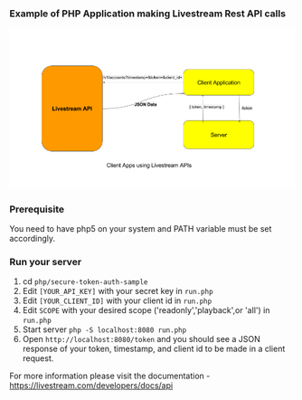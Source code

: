 ### Example of PHP Application making Livestream Rest API calls

![Flow](flow.png)

### Prerequisite

You need to have php5 on your system and PATH variable must be set accordingly.

### Run your server

1. cd `php/secure-token-auth-sample`
2. Edit `[YOUR_API_KEY]` with your secret key in `run.php`
3. Edit `[YOUR_CLIENT_ID]` with your client id in `run.php`
4. Edit `SCOPE` with your desired scope ('readonly','playback',or 'all') in `run.php`
5. Start server `php -S localhost:8080 run.php`
6. Open `http://localhost:8080/token` and you should see a JSON response of your token, timestamp, and client id to be made in a client request. 

For more information please visit the documentation - https://livestream.com/developers/docs/api